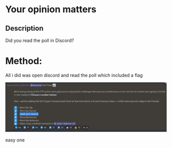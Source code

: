 # Your opinion matters

## Description

Did you read the poll in Discord?


# Method:

All i did was open discord and read the poll which included a flag


![Discord vote flag.png](Discord%20vote%20flag.png)

easy one

